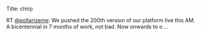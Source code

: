 Title: chirp

RT <a href="http://twitter.com/pollarizeme">@pollarizeme</a>: We pushed the 200th version of our platform live this AM. A bicentennial in 7 months of work, not bad. Now onwards to o ...
